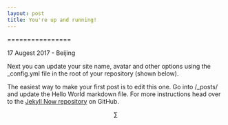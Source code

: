 ```yaml
---
layout: post
title: You're up and running!
---
```

================

<p class="meta">17 Augest 2017 - Beijing</p>

Next you can update your site name, avatar and other options using the _config.yml file in the root of your repository (shown below).

The easiest way to make your first post is to edit this one. Go into /_posts/ and update the Hello World markdown file. For more instructions head over to the [Jekyll Now repository](https://github.com/barryclark/jekyll-now) on GitHub.


$$ \sum $$